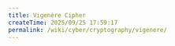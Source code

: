 ```yaml
---
title: Vigenère Cipher
createTime: 2025/09/25 17:59:17
permalink: /wiki/cyber/cryptography/vigenere/
---
```

